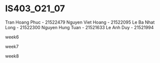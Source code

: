 # IS403_O21_07
Tran Hoang Phuc - 21522479
Nguyen Viet Hoang - 21522095
Le Ba Nhat Long - 21522300
Nguyen Hung Tuan - 21521633
Le Anh Duy - 21521994

week6

week7

week8
